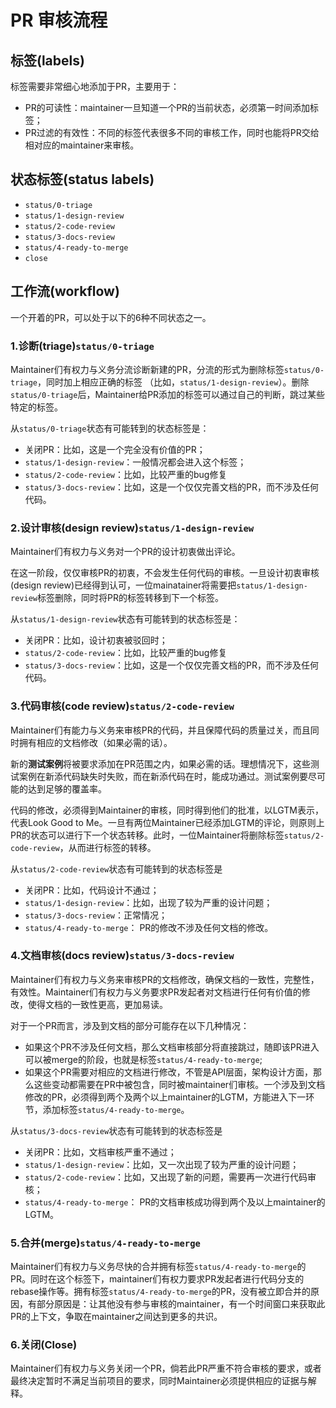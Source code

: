 # PR 审核流程

## 标签(labels)

标签需要非常细心地添加于PR，主要用于：

* PR的可读性：maintainer一旦知道一个PR的当前状态，必须第一时间添加标签；
* PR过滤的有效性：不同的标签代表很多不同的审核工作，同时也能将PR交给相对应的maintainer来审核。

## 状态标签(status labels)

 * `status/0-triage`
 * `status/1-design-review`
 * `status/2-code-review`
 * `status/3-docs-review`
 * `status/4-ready-to-merge`
 * `close`

## 工作流(workflow)

一个开着的PR，可以处于以下的6种不同状态之一。

### 1.诊断(triage)`status/0-triage`

Maintainer们有权力与义务分流诊断新建的PR，分流的形式为删除标签`status/0-triage`，同时加上相应正确的标签
（比如，`status/1-design-review`）。删除`status/0-triage`后，Maintainer给PR添加的标签可以通过自己的判断，跳过某些特定的标签。

从`status/0-triage`状态有可能转到的状态标签是：

* 关闭PR：比如，这是一个完全没有价值的PR；
* `status/1-design-review`：一般情况都会进入这个标签；
* `status/2-code-review`：比如，比较严重的bug修复
* `status/3-docs-review`：比如，这是一个仅仅完善文档的PR，而不涉及任何代码。

### 2.设计审核(design review)`status/1-design-review`

Maintainer们有权力与义务对一个PR的设计初衷做出评论。

在这一阶段，仅仅审核PR的初衷，不会发生任何代码的审核。一旦设计初衷审核(design review)已经得到认可，一位mainatainer将需要把`status/1-design-review`标签删除，同时将PR的标签转移到下一个标签。

从`status/1-design-review`状态有可能转到的状态标签是：

* 关闭PR：比如，设计初衷被驳回时；
* `status/2-code-review`：比如，比较严重的bug修复
* `status/3-docs-review`：比如，这是一个仅仅完善文档的PR，而不涉及任何代码。

### 3.代码审核(code review)`status/2-code-review`

Maintainer们有能力与义务来审核PR的代码，并且保障代码的质量过关，而且同时拥有相应的文档修改（如果必需的话）。

新的**测试案例**将被要求添加在PR范围之内，如果必需的话。理想情况下，这些测试案例在新添代码缺失时失败，而在新添代码在时，能成功通过。测试案例要尽可能的达到足够的覆盖率。

代码的修改，必须得到Maintainer的审核，同时得到他们的批准，以LGTM表示，代表Look Good to Me。一旦有两位Maintainer已经添加LGTM的评论，则原则上PR的状态可以进行下一个状态转移。此时，一位Maintainer将删除标签`status/2-code-review`，从而进行标签的转移。

从`status/2-code-review`状态有可能转到的状态标签是

* 关闭PR：比如，代码设计不通过；
* `status/1-design-review`：比如，出现了较为严重的设计问题；
* `status/3-docs-review`：正常情况；
* `status/4-ready-to-merge`： PR的修改不涉及任何文档的修改。

### 4.文档审核(docs review)`status/3-docs-review`

Maintainer们有权力与义务来审核PR的文档修改，确保文档的一致性，完整性，有效性。Maintainer们有权力与义务要求PR发起者对文档进行任何有价值的修改，使得文档的一致性更高，更加易读。

对于一个PR而言，涉及到文档的部分可能存在以下几种情况：

* 如果这个PR不涉及任何文档，那么文档审核部分将直接跳过，随即该PR进入可以被merge的阶段，也就是标签`status/4-ready-to-merge`;
* 如果这个PR需要对相应的文档进行修改，不管是API层面，架构设计方面，那么这些变动都需要在PR中被包含，同时被maintainer们审核。一个涉及到文档修改的PR，必须得到两个及两个以上maintainer的LGTM，方能进入下一环节，添加标签`status/4-ready-to-merge`。

从`status/3-docs-review`状态有可能转到的状态标签是

* 关闭PR：比如，文档审核严重不通过；
* `status/1-design-review`：比如，又一次出现了较为严重的设计问题；
* `status/2-code-review`：比如，又出现了新的问题，需要再一次进行代码审核；
* `status/4-ready-to-merge`： PR的文档审核成功得到两个及以上maintainer的LGTM。

### 5.合并(merge)`status/4-ready-to-merge`

Maintainer们有权力与义务尽快的合并拥有标签`status/4-ready-to-merge`的PR。同时在这个标签下，maintainer们有权力要求PR发起者进行代码分支的rebase操作等。拥有标签`status/4-ready-to-merge`的PR，没有被立即合并的原因，有部分原因是：让其他没有参与审核的maintainer，有一个时间窗口来获取此PR的上下文，争取在maintainer之间达到更多的共识。

### 6.关闭(Close)

Maintainer们有权力与义务关闭一个PR，倘若此PR严重不符合审核的要求，或者最终决定暂时不满足当前项目的要求，同时Maintainer必须提供相应的证据与解释。
